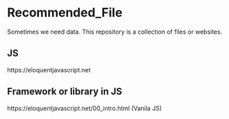 # Recommended_File
 Sometimes we need data. This repository is a collection of files or websites.

<h2>JS</h2>
 https://eloquentjavascript.net
 
 <h2>Framework or library in JS</h2>
 https://eloquentjavascript.net/00_intro.html (Vanila JS)
